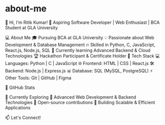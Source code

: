 # about-me
👋 Hi, I'm Ritik Kumar!
🚀 Aspiring Software Developer | Web Enthusiast | BCA Student at GLA University

💻 About Me
🎓 Pursuing BCA at GLA University
💡 Passionate about Web Development & Database Management
🔥 Skilled in Python, C, JavaScript, React.js, Node.js, SQL
🎯 Currently learning Advanced Backend & Cloud Technologies
🏆 Hackathon Participant & Certificate Holder
🚀 Tech Stack
💻 Languages: Python | C | JavaScript
🌐 Frontend: HTML | CSS | React.js
🛠️ Backend: Node.js | Express.js
📊 Database: SQL (MySQL, PostgreSQL)
⚡ Other Tools: Git | GitHub | Figma

📌 GitHub Stats


🌱 Currently Exploring
🔹 Advanced Web Development & Backend Technologies
🔹 Open-source contributions
🔹 Building Scalable & Efficient Applications

📫 Let's Connect!
